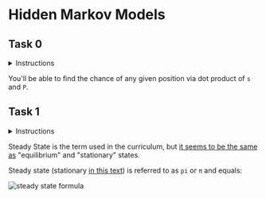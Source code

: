 # Hidden Markov Models

## Task 0

<details>
    <summary> Instructions</summary>

Write the function `def markov_chain(P, s, t=1):` that determines the probability of a markov chain being in a particular state after a specified number of iterations:

`P` is a square 2D numpy.ndarray of shape `(n, n)` representing the transition matrix

`P[i, j]` is the probability of transitioning from state i to state j
`n` is the number of states in the markov chain

* `s` is a numpy.ndarray of shape `(1, n)` representing the probability of starting in each state

* `t` is the number of iterations that the markov chain has been through

Returns: a `numpy.ndarray` of shape `(1, n)` representing the probability of being in a specific state after `t` iterations, or `None` on failure


</details>

You'll be able to find the chance of any given position via dot product of `s` and `P`.



## Task 1

<details>
    <summary> Instructions </summary>

    Write the function def regular(P): that determines the steady state probabilities of a regular markov chain:

P is a is a square 2D numpy.ndarray of shape (n, n) representing the transition matrix
P[i, j] is the probability of transitioning from state i to state j
n is the number of states in the markov chain
Returns: a numpy.ndarray of shape (1, n) containing the steady state probabilities, or None on failure

</details>

Steady State is the term used in the curriculum, but [it seems to be the same as](https://math.stackexchange.com/questions/9325/equilibrium-distribution-steady-state-distribution-stationary-distribution-and) "equilibrium" and "stationary" states.

Steady state (stationary [in this text](https://towardsdatascience.com/markov-chain-analysis-and-simulation-using-python-4507cee0b06e)) is referred to as `pi` or `π` and equals:

![steady state formula](https://miro.medium.com/v2/resize:fit:396/format:webp/1*zbWBjSC1Xba9zODUDMkftA.png)